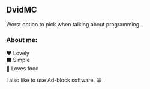 ## DvidMC
Worst option to pick when talking about programming...

### About me:
❤ Lovely \
⬛ Simple \
🍕 Loves food

I also like to use Ad-block software. 😁

